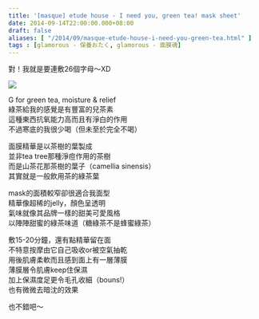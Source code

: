 ```yaml
---
title: '[masque] etude house - I need you, green tea! mask sheet'
date: 2014-09-14T22:00:00.000+08:00
draft: false
aliases: [ "/2014/09/masque-etude-house-i-need-you-green-tea.html" ]
tags : [glamorous - 保養おたく, glamorous - 面膜魂]
---
```


對！我就是要連敷26個字母～XD  

[![](https://2.bp.blogspot.com/-_5hPAB6BltY/XExsX8QIteI/AAAAAAAAG6I/KVaq3a5s_x484eG6oKWRw6u0DLQeThNZgCLcBGAs/s640/14896755572_0e44a9b43e_z.jpg)](https://2.bp.blogspot.com/-_5hPAB6BltY/XExsX8QIteI/AAAAAAAAG6I/KVaq3a5s_x484eG6oKWRw6u0DLQeThNZgCLcBGAs/s1600/14896755572_0e44a9b43e_z.jpg)

G for green tea, moisture & relief  
綠茶給我的感覺是有豐富的兒茶素  
這種東西抗氧能力高而且有淨白的作用  
不過寒底的我很少喝（但未至於完全不喝）  
  
面膜精華是以茶樹的葉製成  
並非tea tree那種淨痘作用的茶樹  
而是山茶花那茶樹的葉子（camellia sinensis）  
其實就是一般飲用茶的綠茶葉  
  
mask的面積較窄卻很適合我面型  
精華像超稀的jelly，顏色呈透明  
氣味就像其品牌一樣的甜美可愛風格  
以陣陣甜蜜的綠茶味道（糖綠茶不是蜂蜜綠茶）  
  
敷15-20分鐘，還有點精華留在面  
不特意按摩由它自己吸收or被空氣抽乾  
用後肌膚柔軟而且感到面上有一層薄膜  
薄膜層令肌膚keep住保濕  
加上保濕度足更令毛孔收細（bouns!）  
也有微微去暗沈的效果  
  
也不錯吧～